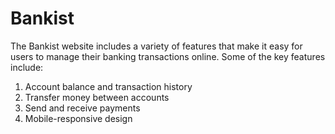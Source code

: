 # Bankist

The Bankist website includes a variety of features that make it easy for users to manage their banking transactions online. Some of the key features include:

1. Account balance and transaction history
2. Transfer money between accounts
3. Send and receive payments 
4. Mobile-responsive design
